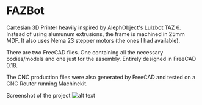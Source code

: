 # FAZBot
Cartesian 3D Printer heavily inspired by AlephObject's Lulzbot TAZ 6.
Instead of using alumunum extrusions, the frame is machined in 25mm MDF. It also uses Nema 23 stepper motors (the ones I had available). 

There are two FreeCAD files. One containing all the necessary bodies/models and one just for the assembly.
Entirely designed in FreeCAD 0.18.

The CNC production files were also generated by FreeCAD and tested on a CNC Router running Machinekit. 


Screenshot of the project
![alt text](https://raw.githubusercontent.com/fcorrea/FAZBot/master/Screenshot%20from%202018-10-17%2000-27-33.png)
